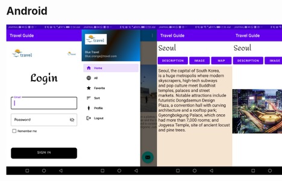 # Android

<div style="display: flex;">
  <img src="screenshots/Screenshot_20230630-023424.jpg" alt="Login" width="200">
  <img src="screenshots/Screenshot_20230630-025512.jpg" alt="MAP" width="200">
  <img src="screenshots/Screenshot_20230630-023625.jpg" alt="DESC" width="200">
  <img src="screenshots/Screenshot_20230630-023629.jpg" alt="IMG" width="200">
  <img src="screenshots/Screenshot_20230630-023633.jpg" alt="MAP" width="200">
  
</div>

